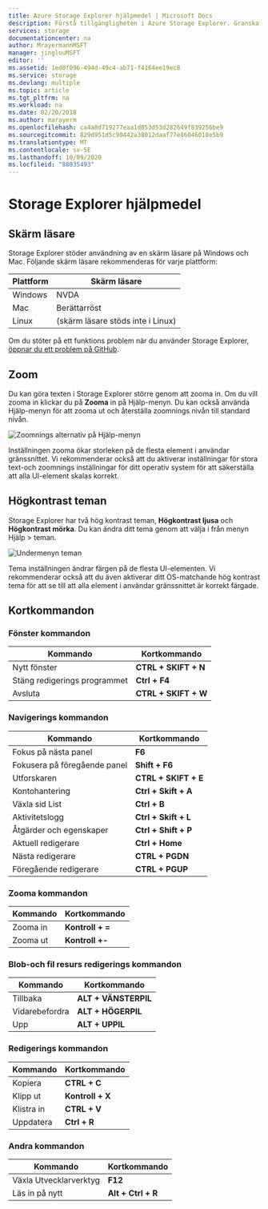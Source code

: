 ```yaml
---
title: Azure Storage Explorer hjälpmedel | Microsoft Docs
description: Förstå tillgängligheten i Azure Storage Explorer. Granska vilka skärm läsare som är tillgängliga, zoomnings funktioner, hög kontrast teman och kortkommandon.
services: storage
documentationcenter: na
author: MrayermannMSFT
manager: jinglouMSFT
editor: ''
ms.assetid: 1ed0f096-494d-49c4-ab71-f4164ee19ec8
ms.service: storage
ms.devlang: multiple
ms.topic: article
ms.tgt_pltfrm: na
ms.workload: na
ms.date: 02/20/2018
ms.author: marayerm
ms.openlocfilehash: ca4a8d719277eaa1d853d53d282649f839256be9
ms.sourcegitcommit: 829d951d5c90442a38012daaf77e86046018e5b9
ms.translationtype: MT
ms.contentlocale: sv-SE
ms.lasthandoff: 10/09/2020
ms.locfileid: "88035493"
---
```

# <a name="storage-explorer-accessibility"></a>Storage Explorer hjälpmedel

## <a name="screen-readers"></a>Skärm läsare

Storage Explorer stöder användning av en skärm läsare på Windows och Mac. Följande skärm läsare rekommenderas för varje plattform:

Plattform | Skärm läsare
---------|--------------
Windows  | NVDA
Mac      | Berättarröst
Linux    | (skärm läsare stöds inte i Linux)

Om du stöter på ett funktions problem när du använder Storage Explorer, [öppnar du ett problem på GitHub](https://github.com/Microsoft/AzureStorageExplorer/issues).

## <a name="zoom"></a>Zoom

Du kan göra texten i Storage Explorer större genom att zooma in. Om du vill zooma in klickar du på **Zooma** in på Hjälp-menyn. Du kan också använda Hjälp-menyn för att zooma ut och återställa zoomnings nivån till standard nivån.

![Zoomnings alternativ på Hjälp-menyn][0]

Inställningen zooma ökar storleken på de flesta element i användar gränssnittet. Vi rekommenderar också att du aktiverar inställningar för stora text-och zoomnings inställningar för ditt operativ system för att säkerställa att alla UI-element skalas korrekt.

## <a name="high-contrast-themes"></a>Högkontrast teman

Storage Explorer har två hög kontrast teman, **Högkontrast ljusa** och **Högkontrast mörka**. Du kan ändra ditt tema genom att välja i från menyn Hjälp > teman.

![Undermenyn teman][1]

Tema inställningen ändrar färgen på de flesta UI-elementen. Vi rekommenderar också att du även aktiverar ditt OS-matchande hög kontrast tema för att se till att alla element i användar gränssnittet är korrekt färgade.

## <a name="shortcut-keys"></a>Kortkommandon

### <a name="window-commands"></a>Fönster kommandon

Kommando       | Kortkommando
--------------|--------------------
Nytt fönster    | **CTRL + SKIFT + N**
Stäng redigerings programmet  | **Ctrl + F4**
Avsluta          | **CTRL + SKIFT + W**

### <a name="navigation-commands"></a>Navigerings kommandon

Kommando                | Kortkommando
-----------------------|----------------------
Fokus på nästa panel       | **F6**
Fokusera på föregående panel   | **Shift + F6**
Utforskaren               | **CTRL + SKIFT + E**
Kontohantering     | **Ctrl + Skift + A**
Växla sid List        | **Ctrl + B**
Aktivitetslogg           | **Ctrl + Skift + L**
Åtgärder och egenskaper | **Ctrl + Shift + P**
Aktuell redigerare         | **Ctrl + Home**
Nästa redigerare            | **CTRL + PGDN**
Föregående redigerare        | **CTRL + PGUP**

### <a name="zoom-commands"></a>Zooma kommandon

Kommando  | Kortkommando
---------|------------------
Zooma in  | **Kontroll + =**
Zooma ut | **Kontroll +-**

### <a name="blob-and-file-share-editor-commands"></a>Blob-och fil resurs redigerings kommandon

Kommando | Kortkommando
--------|--------------------
Tillbaka    | **ALT + VÄNSTERPIL**
Vidarebefordra | **ALT + HÖGERPIL**
Upp      | **ALT + UPPIL**

### <a name="editor-commands"></a>Redigerings kommandon

Kommando | Kortkommando
--------|------------------
Kopiera    | **CTRL + C**
Klipp ut     | **Kontroll + X**
Klistra in   | **CTRL + V**
Uppdatera  | **Ctrl + R**

### <a name="other-commands"></a>Andra kommandon

Kommando                | Kortkommando
-----------------------|------------------
Växla Utvecklarverktyg | **F12**
Läs in på nytt                 | **Alt + Ctrl + R**

[0]: ./media/vs-azure-tools-storage-explorer-accessibility/Zoom.png
[1]: ./media/vs-azure-tools-storage-explorer-accessibility/HighContrast.png
